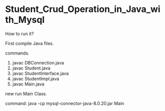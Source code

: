 # Student_Crud_Operation_in_Java_with_Mysql
How to run it?

First compile Java files.

commands.
1. javac DBConnection.java
2. javac Student.java
3. javac StudentInterface.java
4. javac StudentImpl.java
5. javac Main.java

new run Main Class.

command: java -cp mysql-connector-java-8.0.20.jar Main
